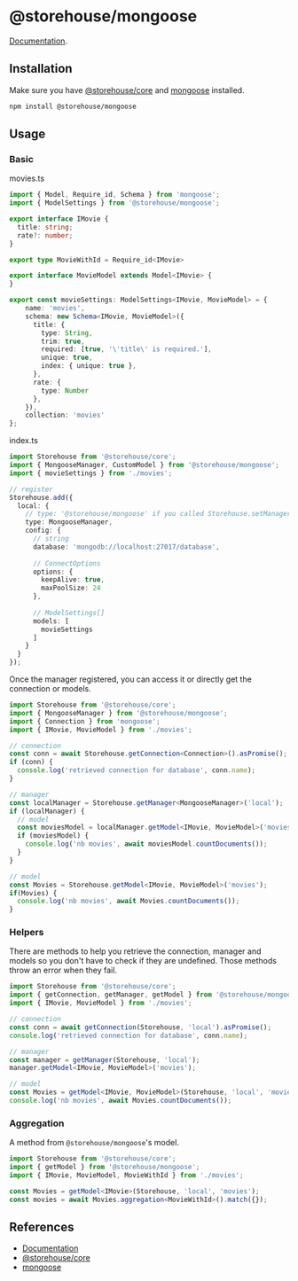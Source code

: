 # @storehouse/mongoose

[Documentation](https://kisiwu.github.io/storehouse/mongoose/latest/).

## Installation

Make sure you have [@storehouse/core](https://www.npmjs.com/package/@storehouse/core) and [mongoose](https://www.npmjs.com/package/mongoose) installed.

```bash
npm install @storehouse/mongoose
```

## Usage

### Basic

movies.ts
```ts
import { Model, Require_id, Schema } from 'mongoose';
import { ModelSettings } from '@storehouse/mongoose';

export interface IMovie {
  title: string;
  rate?: number;
}

export type MovieWithId = Require_id<IMovie>

export interface MovieModel extends Model<IMovie> {
}

export const movieSettings: ModelSettings<IMovie, MovieModel> = {
    name: 'movies',
    schema: new Schema<IMovie, MovieModel>({
      title: {
        type: String,
        trim: true,
        required: [true, '\'title\' is required.'],
        unique: true,
        index: { unique: true },
      },
      rate: {
        type: Number
      },
    }),
    collection: 'movies'
};
```

index.ts
```ts
import Storehouse from '@storehouse/core';
import { MongooseManager, CustomModel } from '@storehouse/mongoose';
import { movieSettings } from './movies';

// register
Storehouse.add({
  local: {
    // type: '@storehouse/mongoose' if you called Storehouse.setManagerType(MongooseManager)
    type: MongooseManager, 
    config: {
      // string
      database: 'mongodb://localhost:27017/database',
      
      // ConnectOptions
      options: {
        keepAlive: true,
        maxPoolSize: 24
      },
      
      // ModelSettings[]
      models: [
        movieSettings
      ]
    }
  }
});
```

Once the manager registered, you can access it or directly get the connection or models.

```ts
import Storehouse from '@storehouse/core';
import { MongooseManager } from '@storehouse/mongoose';
import { Connection } from 'mongoose';
import { IMovie, MovieModel } from './movies';

// connection
const conn = await Storehouse.getConnection<Connection>().asPromise();
if (conn) {
  console.log('retrieved connection for database', conn.name);
}

// manager
const localManager = Storehouse.getManager<MongooseManager>('local');
if (localManager) {
  // model
  const moviesModel = localManager.getModel<IMovie, MovieModel>('movies');
  if (moviesModel) {
    console.log('nb movies', await moviesModel.countDocuments());
  }
}

// model
const Movies = Storehouse.getModel<IMovie, MovieModel>('movies');
if(Movies) {
  console.log('nb movies', await Movies.countDocuments());
}
```

### Helpers

There are methods to help you retrieve the connection, manager and models so you don't have to check if they are undefined.
Those methods throw an error when they fail.

```ts
import Storehouse from '@storehouse/core';
import { getConnection, getManager, getModel } from '@storehouse/mongoose';
import { IMovie, MovieModel } from './movies';

// connection
const conn = await getConnection(Storehouse, 'local').asPromise();
console.log('retrieved connection for database', conn.name);

// manager
const manager = getManager(Storehouse, 'local');
manager.getModel<IMovie, MovieModel>('movies');

// model
const Movies = getModel<IMovie, MovieModel>(Storehouse, 'local', 'movies');
console.log('nb movies', await Movies.countDocuments());
```

### Aggregation

A method from `@storehouse/mongoose`'s model.

```ts
import Storehouse from '@storehouse/core';
import { getModel } from '@storehouse/mongoose';
import { IMovie, MovieModel, MovieWithId } from './movies';

const Movies = getModel<IMovie>(Storehouse, 'local', 'movies');
const movies = await Movies.aggregation<MovieWithId>().match({});
```

## References

- [Documentation](https://kisiwu.github.io/storehouse/mongoose/latest/)
- [@storehouse/core](https://www.npmjs.com/package/@storehouse/core)
- [mongoose](https://mongoosejs.com/)
